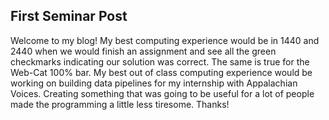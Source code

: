 ## First Seminar Post

Welcome to my blog!
My best computing experience would be in 1440 and 2440 when we would finish an assignment and see all the green checkmarks indicating our solution was correct. The same is true for the Web-Cat 100% bar.
My best out of class computing experience would be working on building data pipelines for my internship with Appalachian Voices. Creating something that was going to be useful for a lot of people made the programming a little less tiresome.
Thanks!
